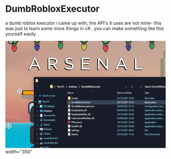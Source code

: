 # DumbRobloxExecutor
a dumb roblox executor i came up with, the API's it uses are not mine- this was just to learn some more things in c#.. you can make something like this yourself easily

![Screenshot](Animation.gif) width="350"
